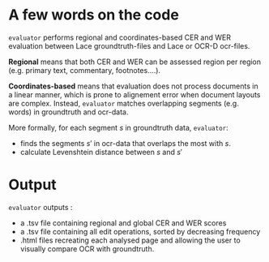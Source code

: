# A few words on the code

`evaluator` performs regional and coordinates-based CER and WER evaluation between Lace groundtruth-files and Lace or OCR-D ocr-files.

**Regional** means that both CER and WER can be assessed region per region (e.g. primary text, commentary, footnotes....).

**Coordinates-based** means that evaluation does not process documents in a linear manner, which is prone to alignement 
error when document layouts are complex. Instead, `evaluator` matches overlapping segments (e.g. words) in groundtruth and ocr-data.

More formally, for each segment $s$ in groundtruth data, `evaluator`:
- finds the segments $s'$ in ocr-data that overlaps the most with $s$. 
- calculate Levenshtein distance between $s$ and $s'$

# Output

`evaluator` outputs : 

- a .tsv file containing regional and global CER and WER scores
- a .tsv file containing all edit operations, sorted by decreasing frequency
- .html files recreating each analysed page and allowing the user to visually compare OCR with groundtruth. 





